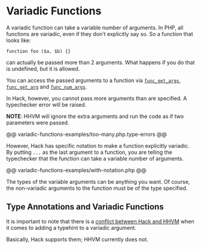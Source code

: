 # Variadic Functions

A variadic function can take a variable number of arguments. In PHP, all functions are variadic, even if they don't explicitly say so. So a function that looks like:

```
function foo ($a, $b) {}
```

can actually be passed more than 2 arguments. What happens if you do that is undefined, but it is allowed.

You can access the passed arguments to a function via [`func_get_args`](http://php.net/manual/en/function.func-get-args.php), [`func_get_arg`](http://php.net/manual/en/function.func-get-arg.php) and [`func_num_args`](http://php.net/manual/en/function.func-num-args.php).

In Hack, however, you cannot pass more arguments than are specified. A typechecker error will be raised. 

**NOTE**: HHVM will ignore the extra arguments and run the code as if two parameters were passed.

@@ variadic-functions-examples/too-many.php.type-errors @@

However, Hack has specific notation to make a function explicitly variadic. By putting `...` as the last argument to a function, you are telling the typechecker that the function can take a variable number of arguments.

@@ variadic-functions-examples/with-notation.php @@

The types of the variable arguments can be anything you want. Of course, the non-variadic arguments to the function must be of the type specified.

## Type Annotations and Variadic Functions

It is important to note that there is a [conflict between Hack and HHVM](../types/advanced-rules#variadic-arguments) when it comes to adding a typehint to a variadic argument.

Basically, Hack supports them; HHVM currently does not.

